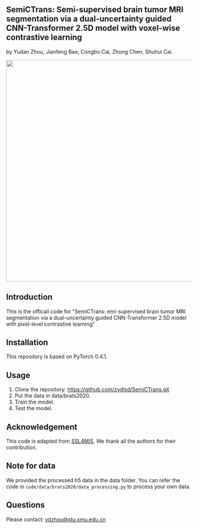 ﻿## SemiCTrans: Semi-supervised brain tumor MRI segmentation via a dual-uncertainty guided CNN-Transformer 2.5D model with voxel-wise contrastive learning
by Yudan Zhou, Jianfeng Bao, Congbo Cai, Zhong Chen, Shuhui Cai.


<img src="https://github.com/zydlsd/SemiCTrans/assets/136596978/6c58d094-0a8d-4ad1-ad9e-a58a6a3dc877" width="600px"> 



## Introduction
This is the officail code for "SemiCTrans: emi-supervised brain tumor MRI segmentation via a dual-uncertainty guided CNN-Transformer 2.5D model with pixel-level contrastive learning"

## Installation

This repository is based on PyTorch 0.4.1.

## Usage

1. Clone the repository: https://github.com/zydlsd/SemiCTrans.git
2. Put the data in data/brats2020.
3. Train the model.
4. Test the model.

## Acknowledgement
This code is adapted from [SSL4MIS](https://github.com/HiLab-git/SSL4MIS.git). We thank all the authors for their contribution.
## Note for data
We provided the processed h5 data in the data folder. You can refer the code in `code/data/brats2020/data_processing.py` to process your own data.
## Questions
Please contact: ydzhou@stu.xmu.edu.cn
